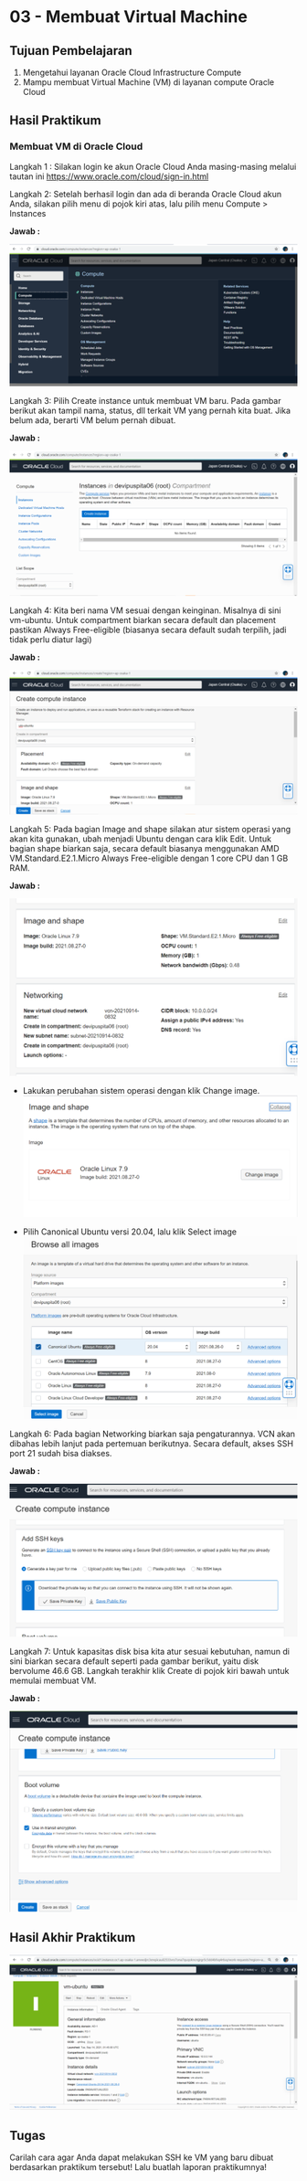 # 03 - Membuat Virtual Machine

## Tujuan Pembelajaran

1. Mengetahui layanan Oracle Cloud Infrastructure Compute
2. Mampu membuat Virtual Machine (VM) di layanan compute Oracle Cloud

## Hasil Praktikum

### Membuat VM di Oracle Cloud

Langkah 1 : Silakan login ke akun Oracle Cloud Anda masing-masing melalui tautan ini https://www.oracle.com/cloud/sign-in.html

Langkah 2: Setelah berhasil login dan ada di beranda Oracle Cloud akun Anda, silakan pilih menu di pojok kiri atas, lalu pilih menu Compute > Instances

**Jawab :**

![Screenshot Langkah 2](img/langkah2.PNG)

Langkah 3: Pilih Create instance untuk membuat VM baru. Pada gambar berikut akan tampil nama, status, dll terkait VM yang pernah kita buat. Jika belum ada, berarti VM belum pernah dibuat.

**Jawab :**

![Screenshot Langkah 3](img/langkah3.PNG)

Langkah 4: Kita beri nama VM sesuai dengan keinginan. Misalnya di sini vm-ubuntu. Untuk compartment biarkan secara default dan placement pastikan Always Free-eligible (biasanya secara default sudah terpilih, jadi tidak perlu diatur lagi)

**Jawab :**

![Screenshot Langkah 4](img/langkah4.PNG)

Langkah 5: Pada bagian Image and shape silakan atur sistem operasi yang akan kita gunakan, ubah menjadi Ubuntu dengan cara klik Edit. Untuk bagian shape biarkan saja, secara default biasanya menggunakan AMD VM.Standard.E2.1.Micro Always Free-eligible dengan 1 core CPU dan 1 GB RAM.

**Jawab :**

![Screenshot Langkah 5](img/imagedannetwork.PNG)

- Lakukan perubahan sistem operasi dengan klik Change image.
    ![Screenshot](img/image1.PNG)

- Pilih Canonical Ubuntu versi 20.04, lalu klik Select image
    ![Screenshot](img/image2.PNG)

Langkah 6: Pada bagian Networking biarkan saja pengaturannya. VCN akan dibahas lebih lanjut pada pertemuan berikutnya. Secara default, akses SSH port 21 sudah bisa diakses.


**Jawab :**

![Screenshot Langkah 6](img/langkah6baru.PNG)

Langkah 7: Untuk kapasitas disk bisa kita atur sesuai kebutuhan, namun di sini biarkan secara default seperti pada gambar berikut, yaitu disk bervolume 46.6 GB. Langkah terakhir klik Create di pojok kiri bawah untuk memulai membuat VM.


**Jawab :**

![Screenshot Langkah 7](img/langkah7.PNG)

## Hasil Akhir Praktikum


![Screenshot](img/hasilprak.PNG)


## Tugas

Carilah cara agar Anda dapat melakukan SSH ke VM yang baru dibuat berdasarkan praktikum tersebut! Lalu buatlah laporan praktikumnya!
